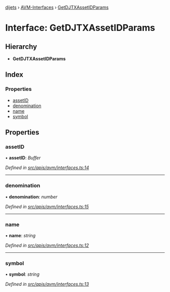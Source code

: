 [dijets](../README.md) › [AVM-Interfaces](../modules/avm_interfaces.md) › [GetDJTXAssetIDParams](avm_interfaces.getdjtxassetidparams.md)

# Interface: GetDJTXAssetIDParams

## Hierarchy

* **GetDJTXAssetIDParams**

## Index

### Properties

* [assetID](avm_interfaces.getdjtxassetidparams.md#assetid)
* [denomination](avm_interfaces.getdjtxassetidparams.md#denomination)
* [name](avm_interfaces.getdjtxassetidparams.md#name)
* [symbol](avm_interfaces.getdjtxassetidparams.md#symbol)

## Properties

###  assetID

• **assetID**: *Buffer*

*Defined in [src/apis/avm/interfaces.ts:14](https://github.com/Dijets-Inc/dijetsjs/blob/ca67b81/src/apis/avm/interfaces.ts#L14)*

___

###  denomination

• **denomination**: *number*

*Defined in [src/apis/avm/interfaces.ts:15](https://github.com/Dijets-Inc/dijetsjs/blob/ca67b81/src/apis/avm/interfaces.ts#L15)*

___

###  name

• **name**: *string*

*Defined in [src/apis/avm/interfaces.ts:12](https://github.com/Dijets-Inc/dijetsjs/blob/ca67b81/src/apis/avm/interfaces.ts#L12)*

___

###  symbol

• **symbol**: *string*

*Defined in [src/apis/avm/interfaces.ts:13](https://github.com/Dijets-Inc/dijetsjs/blob/ca67b81/src/apis/avm/interfaces.ts#L13)*
